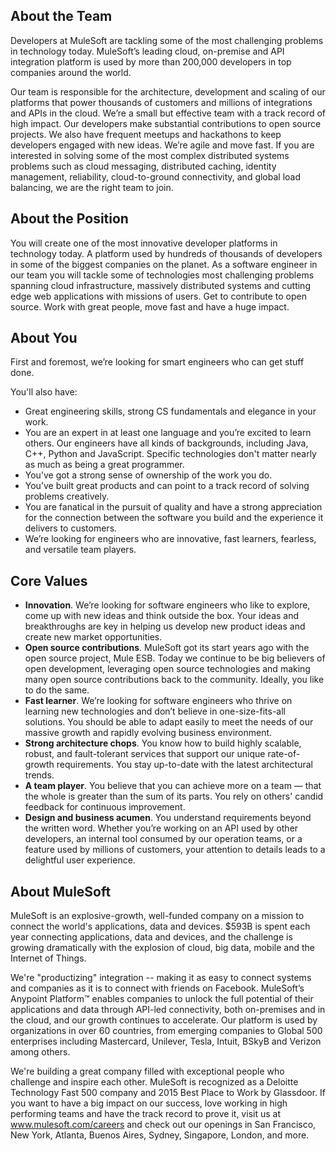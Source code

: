 ## About the Team

Developers at MuleSoft are tackling some of the most challenging problems in technology today. MuleSoft’s leading cloud, on-premise and API integration platform is used by more than 200,000 developers in top companies around the world.

Our team is responsible for the architecture, development and scaling of our platforms that power thousands of customers and millions of integrations and APIs in the cloud. We’re a small but effective team with a track record of high impact. Our developers make substantial contributions to open source projects. We also have frequent meetups and hackathons to keep developers engaged with new ideas. We’re agile and move fast. If you are interested in solving some of the most complex distributed systems problems such as cloud messaging, distributed caching, identity management, reliability, cloud-to-ground connectivity, and global load balancing, we are the right team to join.


## About the Position

You will create one of the most innovative developer platforms in technology today. A platform used by hundreds of thousands of developers in some of the biggest companies on the planet. As a software engineer in our team you will tackle some of technologies most challenging problems spanning cloud infrastructure, massively distributed systems and cutting edge web applications with missions of users. Get to contribute to open source. Work with great people, move fast and have a huge impact.


## About You

First and foremost, we’re looking for smart engineers who can get stuff done.

You'll also have:
* Great engineering skills, strong CS fundamentals and elegance in your work.
* You are an expert in at least one language and you’re excited to learn others. Our engineers have all kinds of backgrounds, including Java, C++, Python and JavaScript. Specific technologies don't matter nearly as much as being a great programmer.
* You’ve got a strong sense of ownership of the work you do.
* You’ve built great products and can point to a track record of solving problems creatively.
* You are fanatical in the pursuit of quality and have a strong appreciation for the connection between the software you build and the experience it delivers to customers.
* We’re looking for engineers who are innovative, fast learners, fearless, and versatile team players.


## Core Values

* **Innovation**. We’re looking for software engineers who like to explore, come up with new ideas and think outside the box. Your ideas and breakthroughs are key in helping us develop new product ideas and create new market opportunities.
* **Open source contributions**. MuleSoft got its start years ago with the open source project, Mule ESB. Today we continue to be big believers of open development, leveraging open source technologies and making many open source contributions back to the community. Ideally, you like to do the same.
* **Fast learner**. We’re looking for software engineers who thrive on learning new technologies and don’t believe in one-size-fits-all solutions. You should be able to adapt easily to meet the needs of our massive growth and rapidly evolving business environment.
* **Strong architecture chops**. You know how to build highly scalable, robust, and fault-tolerant services that support our unique rate-of-growth requirements. You stay up-to-date with the latest architectural trends.
* **A team player**. You believe that you can achieve more on a team — that the whole is greater than the sum of its parts. You rely on others' candid feedback for continuous improvement.
* **Design and business acumen**. You understand requirements beyond the written word. Whether you’re working on an API used by other developers, an internal tool consumed by our operation teams, or a feature used by millions of customers, your attention to details leads to a delightful user experience.


## About MuleSoft

MuleSoft is an explosive-growth, well-funded company on a mission to connect the world's applications, data and devices. $593B is spent each year connecting applications, data and devices, and the challenge is growing dramatically with the explosion of cloud, big data, mobile and the Internet of Things.

We're "productizing" integration -- making it as easy to connect systems and companies as it is to connect with friends on Facebook. MuleSoft’s Anypoint Platform™ enables companies to unlock the full potential of their applications and data through API-led connectivity, both on-premises and in the cloud, and our growth continues to accelerate. Our platform is used by organizations in over 60 countries, from emerging companies to Global 500 enterprises including Mastercard, Unilever, Tesla, Intuit, BSkyB and Verizon among others.

We're building a great company filled with exceptional people who challenge and inspire each other. MuleSoft is recognized as a Deloitte Technology Fast 500 company and 2015 Best Place to Work by Glassdoor. If you want to have a big impact on our success, love working in high performing teams and have the track record to prove it, visit us at www.mulesoft.com/careers and check out our openings in San Francisco, New York, Atlanta, Buenos Aires, Sydney, Singapore, London, and more.
